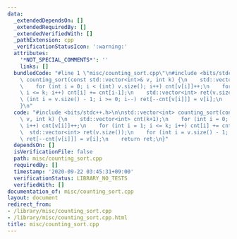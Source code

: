 ```yaml
---
data:
  _extendedDependsOn: []
  _extendedRequiredBy: []
  _extendedVerifiedWith: []
  _pathExtension: cpp
  _verificationStatusIcon: ':warning:'
  attributes:
    '*NOT_SPECIAL_COMMENTS*': ''
    links: []
  bundledCode: "#line 1 \"misc/counting_sort.cpp\"\n#include <bits/stdc++.h>\n\nstd::vector<int>\
    \ counting_sort(const std::vector<int>& v, int k) {\n    std::vector<int> cnt(k+1);\n\
    \    for (int i = 0; i < (int) v.size(); i++) cnt[v[i]]++;\n    for (int i = 1;\
    \ i <= k; i++) cnt[i] += cnt[i-1];\n    std::vector<int> ret(v.size());\n    for\
    \ (int i = v.size() - 1; i >= 0; i--) ret[--cnt[v[i]]] = v[i];\n    return ret;\n\
    }\n"
  code: "#include <bits/stdc++.h>\n\nstd::vector<int> counting_sort(const std::vector<int>&\
    \ v, int k) {\n    std::vector<int> cnt(k+1);\n    for (int i = 0; i < (int) v.size();\
    \ i++) cnt[v[i]]++;\n    for (int i = 1; i <= k; i++) cnt[i] += cnt[i-1];\n  \
    \  std::vector<int> ret(v.size());\n    for (int i = v.size() - 1; i >= 0; i--)\
    \ ret[--cnt[v[i]]] = v[i];\n    return ret;\n}"
  dependsOn: []
  isVerificationFile: false
  path: misc/counting_sort.cpp
  requiredBy: []
  timestamp: '2020-09-22 03:45:31+09:00'
  verificationStatus: LIBRARY_NO_TESTS
  verifiedWith: []
documentation_of: misc/counting_sort.cpp
layout: document
redirect_from:
- /library/misc/counting_sort.cpp
- /library/misc/counting_sort.cpp.html
title: misc/counting_sort.cpp
---
```

